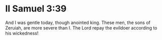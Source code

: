 # II Samuel 3:39

And I was gentle today, though anointed king. These men, the sons of Zeruiah, are more severe than I. The Lord repay the evildoer according to his wickedness!
